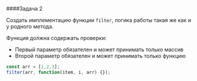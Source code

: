 ####Задача 2

Создать имплементацию функции `filter`, логика работы такая же как и у родного метода.

Функция должна содержать проверки:

- Первый параметр обязателен и может принимать только массив
- Второй параметр обязателен и может принимать только функцию

```javascript
const arr = [1,2,3];
filter(arr, function(item, i, arr) {});
```

